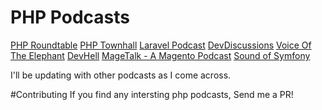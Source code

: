 # PHP Podcasts
[PHP Roundtable](https://www.phproundtable.com)
[PHP Townhall](http://phptownhall.com/)
[Laravel Podcast](http://www.laravelpodcast.com/)
[DevDiscussions](http://www.devdiscussions.com/)
[Voice Of The Elephant](http://voicesoftheelephpant.com/)
[DevHell](http://devhell.info/)
[MageTalk - A Magento Podcast](http://magetalk.com/)
[Sound of Symfony](http://www.soundofsymfony.com/)

I'll be updating with other podcasts as I come across.

#Contributing
If you find any intersting php podcasts, Send me a PR!
